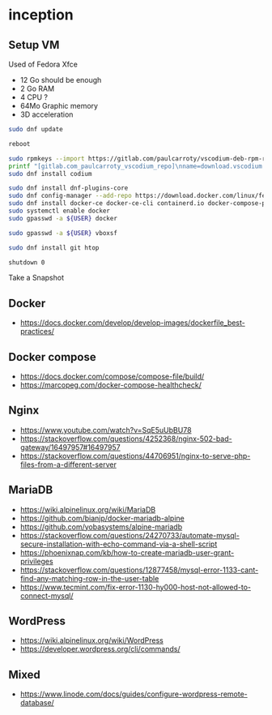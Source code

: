 # inception

## Setup VM

Used of Fedora Xfce

- 12 Go should be enough
- 2 Go RAM
- 4 CPU ?
- 64Mo Graphic memory
- 3D acceleration

```bash
sudo dnf update

reboot

sudo rpmkeys --import https://gitlab.com/paulcarroty/vscodium-deb-rpm-repo/-/raw/master/pub.gpg
printf "[gitlab.com_paulcarroty_vscodium_repo]\nname=download.vscodium.com\nbaseurl=https://download.vscodium.com/rpms/\nenabled=1\ngpgcheck=1\nrepo_gpgcheck=1\ngpgkey=https://gitlab.com/paulcarroty/vscodium-deb-rpm-repo/-/raw/master/pub.gpg\nmetadata_expire=1h" | sudo tee -a /etc/yum.repos.d/vscodium.repo
sudo dnf install codium

sudo dnf install dnf-plugins-core
sudo dnf config-manager --add-repo https://download.docker.com/linux/fedora/docker-ce.repo
sudo dnf install docker-ce docker-ce-cli containerd.io docker-compose-plugin
sudo systemctl enable docker
sudo gpasswd -a ${USER} docker

sudo gpasswd -a ${USER} vboxsf

sudo dnf install git htop

shutdown 0
```

Take a Snapshot

## Docker

- https://docs.docker.com/develop/develop-images/dockerfile_best-practices/

## Docker compose

- https://docs.docker.com/compose/compose-file/build/
- https://marcopeg.com/docker-compose-healthcheck/

## Nginx

- https://www.youtube.com/watch?v=SqE5uUbBU78
- https://stackoverflow.com/questions/4252368/nginx-502-bad-gateway/16497957#16497957
- https://stackoverflow.com/questions/44706951/nginx-to-serve-php-files-from-a-different-server

## MariaDB

- https://wiki.alpinelinux.org/wiki/MariaDB
- https://github.com/bianjp/docker-mariadb-alpine
- https://github.com/yobasystems/alpine-mariadb
- https://stackoverflow.com/questions/24270733/automate-mysql-secure-installation-with-echo-command-via-a-shell-script
- https://phoenixnap.com/kb/how-to-create-mariadb-user-grant-privileges
- https://stackoverflow.com/questions/12877458/mysql-error-1133-cant-find-any-matching-row-in-the-user-table
- https://www.tecmint.com/fix-error-1130-hy000-host-not-allowed-to-connect-mysql/

## WordPress

- https://wiki.alpinelinux.org/wiki/WordPress
- https://developer.wordpress.org/cli/commands/

## Mixed

- https://www.linode.com/docs/guides/configure-wordpress-remote-database/
